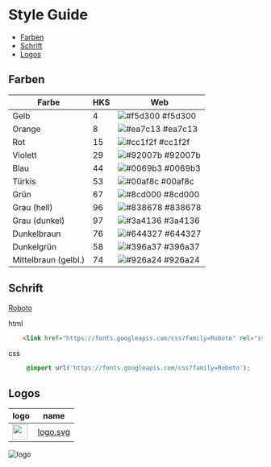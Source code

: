 # Style Guide

- [Farben](#farben)
- [Schrift](#schrift)
- [Logos](#logos)

## Farben

| Farbe | HKS | Web |
| --- | --- | --- |
| Gelb | 4 | ![#f5d300](https://placehold.it/15/f5d300/000000?text=+) #f5d300 | 
| Orange | 8 | ![#ea7c13](https://placehold.it/15/ea7c13/000000?text=+) #ea7c13  |
| Rot | 15 | ![#cc1f2f](https://placehold.it/15/cc1f2f/000000?text=+) #cc1f2f |
| Violett | 29 | ![#92007b](https://placehold.it/15/92007b/000000?text=+) #92007b  |
| Blau | 44 | ![#0069b3](https://placehold.it/15/0069b3/000000?text=+) #0069b3  |
| Türkis | 53 | ![#00af8c](https://placehold.it/15/00af8c/000000?text=+) #00af8c |
| Grün | 67 | ![#8cd000](https://placehold.it/15/8cd000/000000?text=+) #8cd000  |
| Grau (hell) | 96 | ![#838678](https://placehold.it/15/838678/000000?text=+) #838678 |
| Grau (dunkel) | 97 | ![#3a4136](https://placehold.it/15/3a4136/000000?text=+) #3a4136 |
| Dunkelbraun | 76 | ![#644327](https://placehold.it/15/644327/000000?text=+) #644327 |
| Dunkelgrün | 58 | ![#396a37](https://placehold.it/15/396a37/000000?text=+) #396a37 |
| Mittelbraun (gelbl.) | 74 | ![#926a24](https://placehold.it/15/926a24/000000?text=+) #926a24 |

## Schrift

[Roboto](https://fonts.google.com/specimen/Roboto) 

html
```html
    <link href="https://fonts.googleapis.com/css?family=Roboto" rel="stylesheet">
```
css
```css
     @import url('https://fonts.googleapis.com/css?family=Roboto');
```

## Logos

| logo | name |
| --- | --- |
| <img src="https://klimapartner.de/Bilder/Logo/logo_bg_base.svg" height="30px"/> | [logo.svg](https://github.com/klimapartner/style-guide/blob/master/Logos/logo.svg) |


![logo](https://www.klimapartner.de/Bilder/Logo/logo_br_base.svg)
